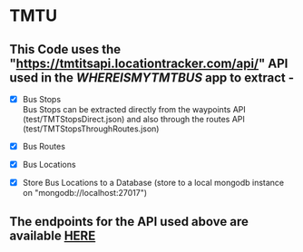 # TMTU

## This Code uses the "https://tmtitsapi.locationtracker.com/api/" API used in the *WHEREISMYTMTBUS* app to extract -  
- [x] Bus Stops   
Bus Stops can be extracted directly from the waypoints API (test/TMTStopsDirect.json) and also through the routes API (test/TMTStopsThroughRoutes.json)
- [x] Bus Routes   
- [x] Bus Locations
- [x] Store Bus Locations to a Database (store to a local mongodb instance on "mongodb://localhost:27017")


## The endpoints for the API used above are available [HERE](https://www.getpostman.com/collections/2747537655c74ff8f064) 
